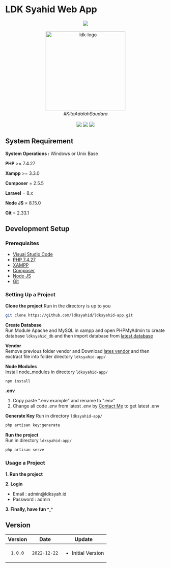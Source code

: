 # LDK Syahid Web App
<div align="center" style='text-align : center;'>
  <div class="row">
  <img src="https://laravel.com/img/logomark.min.svg" width="100px">
  </div>
  <br>
  <img src="public/Images/Logos/logoldksyahid.png" alt="ldk-logo" width="250px"/>
  <br>
  <i>#KitaAdalahSaudara</i>
  <br>
</div>

<br>
<div align="center">
<img src="https://img.shields.io/badge/version-v1.0.0-blue" />
<img src="https://img.shields.io/badge/license-LDK Syahid-green" />
<img src="https://img.shields.io/badge/contributors-11-brightgreen" />
</div>

## System Requirement
**System Operations :** Windows or Unix Base

**PHP** >= 7.4.27

**Xampp** >= 3.3.0

**Composer** = 2.5.5

**Laravel** = 8.x

**Node JS** = 8.15.0

**Git** = 2.33.1

## Development Setup

### Prerequisites
<ul>
    <li><a href="https://code.visualstudio.com/download" target="_blank" rel="noopener noreferrer">Visual Studio Code</a></li>
    <li><a href="https://windows.php.net/download#php-7.4" target="_blank" rel="noopener noreferrer">PHP 7.4.27</a></li>
    <li><a href="https://www.apachefriends.org/download.html" target="_blank" rel="noopener noreferrer">XAMPP</a></li>
    <li><a href="https://getcomposer.org/download/" target="_blank" rel="noopener noreferrer">Composer</a></li>
    <li><a href="https://nodejs.org/en/download" target="_blank" rel="noopener noreferrer">Node JS</a></li>
    <li><a href="https://git-scm.com/downloads" target="_blank" rel="noopener noreferrer">Git</a></li>
</ul>

### Setting Up a Project
<b>Clone the project</b>
Run in the directory is up to you
<br>
```bash
git clone https://github.com/ldksyahid/ldksyahid-app.git
```

<b>Create Database</b> 
<br>
Run Module Apache and MySQL in xampp and open PHPMyAdmin to create database `ldksyahid_db` and then import database from <a href="https://drive.google.com/drive/folders/1EWyRlyuJNta8OeegRDapp_optXfPEPG_?usp=sharing" target="_blank" rel="noopener noreferrer">latest database</a> 

<b>Vendor</b> 
<br>
Remove previous folder vendor and Download <a href="https://drive.google.com/drive/folders/1_tSANdG2LfgsoUkwKqbhRD-7jyAEsuvv?usp=sharing" target="_blank" rel="noopener noreferrer">lates vendor</a> and then exctract file into folder directory `ldksyahid-app/` 

<b>Node Modules</b>
<br>
Install node_modules in directory `ldksyahid-app/`
```bash
npm install
```

<b>.env</b> 
<br>
<ol>
    <li>Copy paste ".env.example" and rename to ".env"</li>
    <li>Change all code .env from latest .env by <a href="https://wa.me/62895394755672" target="_blank" rel="noopener noreferrer">Contact Me</a> to get latest .env</li>
</ol>

<b>Generate Key</b> 
Run in directory `ldksyahid-app/`
<br>
```bash
php artisan key:generate
```

<b>Run the project</b>
<br>
Run in directory `ldksyahid-app/`
```bash
php artisan serve
```

### Usage a Project
<b>1. Run the project</b> 
<br>

<b>2. Login</b> 
<br>
<ul>
    <li>Email : admin@ldksyah.id</li>
    <li>Password : admin</li>
</ul>

<b>3. Finally, have fun ^_^</b> 
<br>

## Version
| Version | Date         | Update |
| :---:   |     :---:    |  ---   |
| `1.0.0`| `2022-12-22` | <ul><li>Initial Version</li></ul> |
